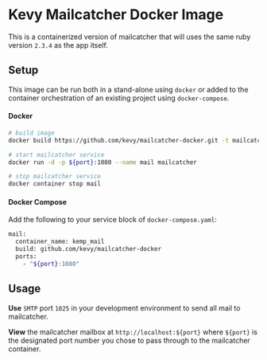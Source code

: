 # Kevy Mailcatcher Docker Image
This is a containerized version of mailcatcher that will uses the same ruby version `2.3.4` as the app itself.

## Setup
This image can be run both in a stand-alone using `docker` or added to the container orchestration of an existing project using `docker-compose`.

#### Docker
```bash
# build image
docker build https://github.com/kevy/mailcatcher-docker.git -t mailcatcher

# start mailcatcher service
docker run -d -p ${port}:1080 --name mail mailcatcher

# stop mailcatcher service
docker container stop mail
```

#### Docker Compose
Add the following to your service block of `docker-compose.yaml`:

```bash
mail:
  container_name: kemp_mail
  build: github.com/kevy/mailcatcher-docker
  ports:
    - "${port}:1080"
```

## Usage

**Use** `SMTP` port `1025` in your development environment to send all mail to mailcatcher.

**View** the mailcatcher mailbox at `http://localhost:${port}` where `${port}` is the designated port number you chose to pass through to the mailcatcher container.
